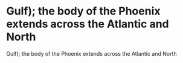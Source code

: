 # Gulf); the body of the Phoenix extends across the Atlantic and North

Gulf); the body of the Phoenix extends across the Atlantic and North